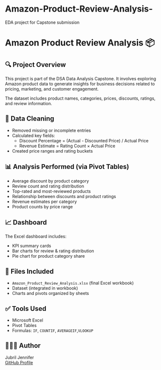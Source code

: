 # Amazon-Product-Review-Analysis-
EDA project for Capstone submission
# Amazon Product Review Analysis 📦

## 🔍 Project Overview
This project is part of the DSA Data Analysis Capstone. It involves exploring Amazon product data to generate insights for business decisions related to pricing, marketing, and customer engagement.

The dataset includes product names, categories, prices, discounts, ratings, and review information.

## 🧹 Data Cleaning
- Removed missing or incomplete entries
- Calculated key fields:
  - Discount Percentage = (Actual - Discounted Price) / Actual Price
  - Revenue Estimate = Rating Count × Actual Price
- Created price ranges and rating buckets

## 📊 Analysis Performed (via Pivot Tables)
- Average discount by product category
- Review count and rating distribution
- Top-rated and most-reviewed products
- Relationship between discounts and product ratings
- Revenue estimates per category
- Product counts by price range

## 📈 Dashboard
The Excel dashboard includes:
- KPI summary cards
- Bar charts for review & rating distribution
- Pie chart for product category share

## 📁 Files Included
- `Amazon_Product_Review_Analysis.xlsx` (final Excel workbook)
- Dataset (integrated in workbook)
- Charts and pivots organized by sheets

## ✅ Tools Used
- Microsoft Excel
- Pivot Tables
- Formulas: `IF`, `COUNTIF`, `AVERAGEIF`,`VLOOKUP`

## 👩🏽‍💻 Author
Jubril Jennifer  
[GitHub Profile](https://github.com/jubriljennifer)
